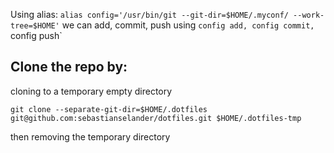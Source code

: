 Using alias: `alias config='/usr/bin/git --git-dir=$HOME/.myconf/ --work-tree=$HOME'`
we can add, commit, push using `config add, config commit, `config push`

## Clone the repo by:

cloning to a temporary empty directory

`git clone --separate-git-dir=$HOME/.dotfiles git@github.com:sebastianselander/dotfiles.git $HOME/.dotfiles-tmp`

then removing the temporary directory
